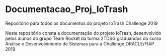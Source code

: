 # Documentacao_Proj_IoTrash
Repositório para todos os documentos do projeto IoTrash Challenge 2019

Neste repositório consta a documentação do projeto IoTrash, desenvolvido
pelos alunos do grupo Team Rocket da turma 2TDSG graduandos do curso 
Análise e Desenvolvimento
de Sistemas para a Challenge ORACLE/FIAP 2019.

